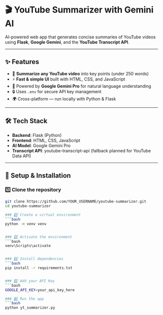 # 🎬 YouTube Summarizer with Gemini AI  

AI-powered web app that generates concise summaries of YouTube videos using **Flask**, **Google Gemini**, and the **YouTube Transcript API**.  

---

## ✨ Features
- 🎯 **Summarize any YouTube video** into key points (under 250 words)  
- ⚡ **Fast & simple UI** built with HTML, CSS, and JavaScript  
- 🤖 Powered by **Google Gemini Pro** for natural language understanding  
- 🔒 Uses `.env` for secure API key management  
- 🌍 Cross-platform — run locally with Python & Flask  

---

## 🛠️ Tech Stack
- **Backend**: Flask (Python)  
- **Frontend**: HTML, CSS, JavaScript  
- **AI Model**: Google Gemini Pro  
- **Transcript API**: youtube-transcript-api (fallback planned for YouTube Data API)  

---

## 🚀 Setup & Installation  

### 1️⃣ Clone the repository  
```bash
git clone https://github.com/YOUR_USERNAME/youtube-summarizer.git
cd youtube-summarizer

### 2️⃣ Create a virtual environment 
```bash
python -m venv venv


### 3️⃣ Activate the environment
```bash
venv\Scripts\activate


### 4️⃣ Install dependencies  
```bash
pip install -r requirements.txt


### 5️⃣ Add your API Key 
```bash
GOOGLE_API_KEY=your_api_key_here

### 6️⃣ Run the app 
```bash
python yt_summarizer.py
